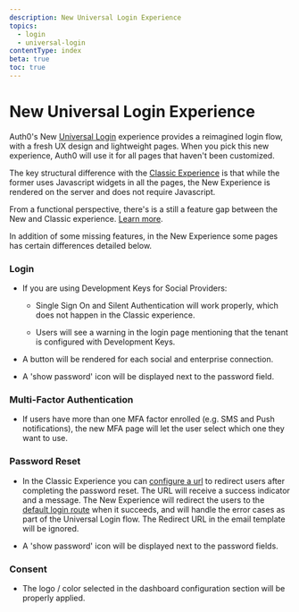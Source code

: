 ```yaml
---
description: New Universal Login Experience
topics:
  - login
  - universal-login
contentType: index
beta: true
toc: true
---
```

# New Universal Login Experience

Auth0's New [Universal Login](/universal-login) experience provides a reimagined login flow, with a fresh UX design and lightweight pages. When you pick this new experience, Auth0 will use it for all pages that haven't been customized.

The key structural difference with the [Classic Experience](/unniversa-login/classic) is that while the former uses Javascript widgets in all the pages, the New Experience is rendered on the server and does not require Javascript. 

From a functional perspective, there's is a still a feature gap between the New and Classic experience. [Learn more](/universal-login/new-experience-limitations).

In addition of some missing features, in the New Experience some pages has certain differences detailed below.

### Login
- If you are using Development Keys for Social Providers:

    - Single Sign On and Silent Authentication will work properly, which does not happen in the Classic experience.

    - Users will see a warning in the login page mentioning that the tenant is configured with Development Keys.

- A button will be rendered for each social and enterprise connection. 

- A 'show password' icon will be displayed next to the password field.
### Multi-Factor Authentication

- If users have more than one MFA factor enrolled (e.g. SMS and Push notifications), the new MFA page will let the user select which one they want to use. 
### Password Reset

- In the Classic Experience you can [configure a url](/email/templates#redirect-to-results-for-the-change-password-email-template) to redirect users after completing the password reset. The URL will receive a success indicator and a message. The New Experience will redirect the users to the [default login route](/universal-login/default-login-url) when it succeeds, and will handle the error cases as part of the Universal Login flow. The Redirect URL in the email template will be ignored.  

- A 'show password' icon will be displayed next to the password fields.
### Consent

- The logo / color selected in the dashboard configuration section will be properly applied.
